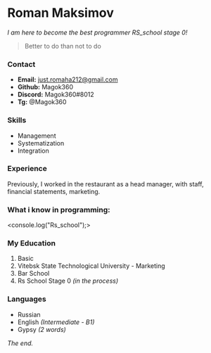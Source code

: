 # Roman Maksimov    
*I am here to become the best programmer RS_school stage 0!* 

> Better to do than not to do

### Contact 
- **Email:** just.romaha212@gmail.com    
- **Github:** Magok360    
- **Discord:** Magok360#8012    
- **Tg:** @Magok360

### Skills
* Management
* Systematization
* Integration

### Experience
Previously, I worked in the
restaurant as a head manager, with staff, financial statements, marketing.

### What i know in programming:    

<console.log("Rs_school");>

### My Education
1. Basic
2. Vitebsk State Technological University - Marketing
3. Bar School 
4. Rs School Stage 0 *(in the process)*

### Languages
- Russian
- English *(Intermediate - B1)*
- Gypsy *(2 words)*

*The end.*


